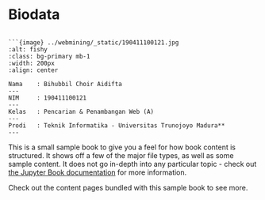 # Biodata

```{admonition} Biodata Penulis

```{image} ../webmining/_static/190411100121.jpg
:alt: fishy
:class: bg-primary mb-1
:width: 200px
:align: center

Nama    : Bihubbil Choir Aidifta
---
NIM     : 190411100121
---
Kelas   : Pencarian & Penambangan Web (A)
---
Prodi   : Teknik Informatika - Universitas Trunojoyo Madura**
---

```


This is a small sample book to give you a feel for how book content is
structured.
It shows off a few of the major file types, as well as some sample content.
It does not go in-depth into any particular topic - check out [the Jupyter Book documentation](https://jupyterbook.org) for more information.

Check out the content pages bundled with this sample book to see more.

```{chapters}
```
